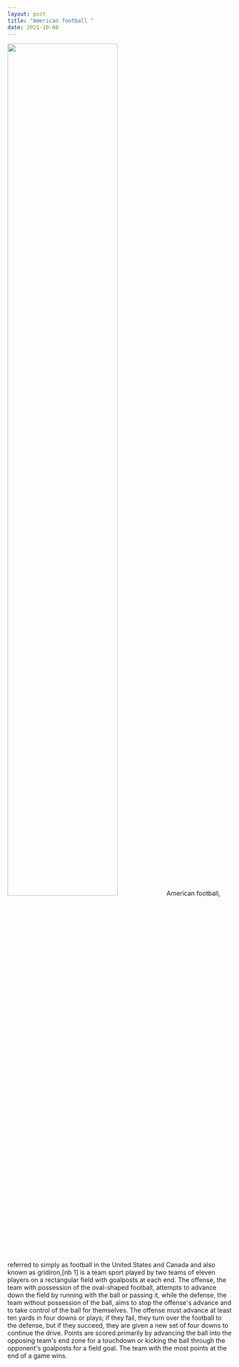 ```yaml
--- 
layout: post 
title: "American football " 
date: 2021-10-08 
--- 
```

 <img src="https://user-images.githubusercontent.com/92096822/136566695-f1897abb-f1eb-4ff6-b2f2-33a4406b6e7e.png" width=70% height=70%>
American football, referred to simply as football in the United States and Canada and also known as gridiron,[nb 1] is a team sport played by two teams of eleven players on a rectangular field with goalposts at each end. The offense, the team with possession of the oval-shaped football, attempts to advance down the field by running with the ball or passing it, while the defense, the team without possession of the ball, aims to stop the offense's advance and to take control of the ball for themselves. The offense must advance at least ten yards in four downs or plays; if they fail, they turn over the football to the defense, but if they succeed, they are given a new set of four downs to continue the drive. Points are scored primarily by advancing the ball into the opposing team's end zone for a touchdown or kicking the ball through the opponent's goalposts for a field goal. The team with the most points at the end of a game wins. 
